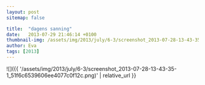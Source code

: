 ```yaml
---
layout: post
sitemap: false

title:  "dagens sanning"
date:   2013-07-29 21:46:14 +0100
thumbnail-img: /assets/img/2013/july/6-3/screenshot_2013-07-28-13-43-35-1_51f6c6539606ee4077c0f12c.png
author: Eva
tags: [2013]
---
```




![]({{ '/assets/img/2013/july/6-3/screenshot_2013-07-28-13-43-35-1_51f6c6539606ee4077c0f12c.png)'  | relative_url }}

